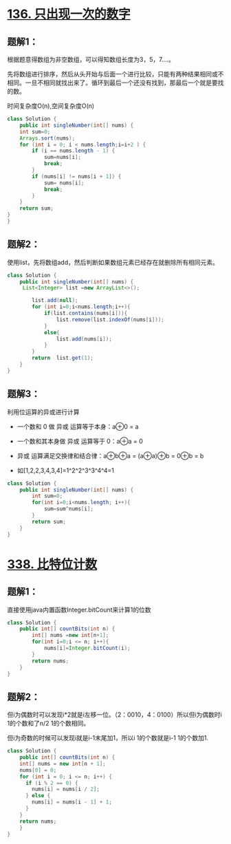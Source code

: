 # [136. 只出现一次的数字](https://leetcode-cn.com/problems/single-number/)

## 题解1：

根据题意得数组为非空数组，可以得知数组长度为3，5，7....。

先将数组进行排序，然后从头开始与后面一个进行比较，只能有两种结果相同或不相同。一旦不相同就找出来了。循环到最后一个还没有找到，那最后一个就是要找的数。

时间复杂度O(n),空间复杂度O(n)

```Java
class Solution {
    public int singleNumber(int[] nums) {
    int sum=0;
    Arrays.sort(nums);
    for (int i = 0; i < nums.length;i=i+2 ) {
        if (i == nums.length - 1) {
            sum=nums[i];
            break;
        }
        if (nums[i] != nums[i + 1]) {
            sum= nums[i];
            break;
        }
    }
    return sum;
}
}
```

## 题解2：

使用list，先将数组add，然后判断如果数组元素已经存在就删除所有相同元素。

```Java
class Solution {
    public int singleNumber(int[] nums) {
     List<Integer> list =new ArrayList<>();

        list.add(null);
        for (int i=0;i<nums.length;i++){
            if(list.contains(nums[i])){
                list.remove(list.indexOf(nums[i]));
            }
            else{
                list.add(nums[i]);
            }
        }
        return  list.get(1);
    }   
}
```

## 题解3：

利用位运算的异或进行计算

- 一个数和 0 做 异或 运算等于本身：a⊕0 = a

- 一个数和其本身做 异或 运算等于 0：a⊕a = 0

- 异或 运算满足交换律和结合律：a⊕b⊕a = (a⊕a)⊕b = 0⊕b = b
- 如[1,2,2,3,4,3,4]=1^2^2^3^3^4^4=1

```Java
class Solution {
    public int singleNumber(int[] nums) {
        int sum=0;
        for(int i=0;i<nums.length; i++){
            sum=sum^nums[i];
        }
        return sum;
    }
}
```

# [338. 比特位计数](https://leetcode-cn.com/problems/counting-bits/)

## 题解1：

直接使用java内置函数Integer.bitCount来计算1的位数

```Java
class Solution {
    public int[] countBits(int n) {
        int[] nums =new int[n+1];
        for(int i=0;i <= n; i++){
            nums[i]=Integer.bitCount(i);
        }
        return nums;
    }
}
```

## 题解2：

但i为偶数时可以发现i*2就是i左移一位。（2：0010，4：0100）所以但i为偶数时i 1的个数和了n/2 1的个数相同。

但i为奇数的时候可以发现i就是i-1末尾加1，所以i 1的个数就是i-1 1的个数加1.

```Java
class Solution {
    public int[] countBits(int n) {
    int[] nums = new int[n + 1];
    nums[0] = 0;
    for (int i = 0; i <= n; i++) {
      if (i % 2 == 0) {
        nums[i] = nums[i / 2];
      } else {
        nums[i] = nums[i - 1] + 1;
      }
    }
    return nums;
    }
}
```